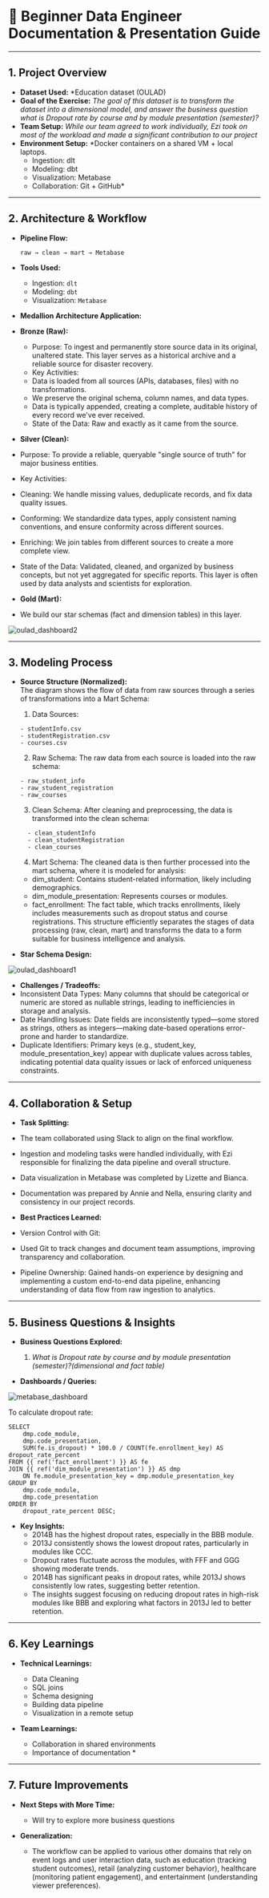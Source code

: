 # 📝 Beginner Data Engineer Documentation & Presentation Guide



---

## 1. Project Overview

- **Dataset Used:**
  *Education dataset (OULAD)
- **Goal of the Exercise:**
  *The goal of this dataset is to transform the dataset into a dimensional model, and answer the business question what is Dropout rate by course and by module presentation (semester)?*
- **Team Setup:**
  *While our team agreed to work individually, Ezi took on most of the workload and made a significant contribution to our project*
- **Environment Setup:**
  *Docker containers on a shared VM + local laptops.
  - Ingestion: dlt
  - Modeling: dbt
  - Visualization: Metabase
  - Collaboration: Git + GitHub*  

---

## 2. Architecture & Workflow

- **Pipeline Flow:**
  ```
  raw → clean → mart → Metabase
  ```
- **Tools Used:**
  - Ingestion: `dlt`
  - Modeling: `dbt`
  - Visualization: `Metabase`
- **Medallion Architecture Application:**

 - **Bronze (Raw):**
    - Purpose: To ingest and permanently store source data in its original, unaltered state. This layer serves as a historical archive and a reliable source for disaster recovery.
    - Key Activities:
    - Data is loaded from all sources (APIs, databases, files) with no transformations.
    - We preserve the original schema, column names, and data types.
    - Data is typically appended, creating a complete, auditable history of every record we've ever received.
    - State of the Data: Raw and exactly as it came from the source.
  - **Silver (Clean):**
  - Purpose: To provide a reliable, queryable "single source of truth" for major business entities.
  - Key Activities:
  - Cleaning: We handle missing values, deduplicate records, and fix data quality issues.
  - Conforming: We standardize data types, apply consistent naming conventions, and ensure conformity across different sources.
  - Enriching: We join tables from different sources to create a more complete view.
  - State of the Data: Validated, cleaned, and organized by business concepts, but not yet aggregated for specific reports. This layer is often used by data analysts and scientists for exploration.
  - **Gold (Mart):**
- We build our star schemas (fact and dimension tables) in this layer. 


![oulad_dashboard2](./oulad_dashboard2.png)

---

## 3. Modeling Process

- **Source Structure (Normalized):**  
 The diagram shows the flow of data from raw sources through a series of transformations into a Mart Schema:
  1. Data Sources:
    ```
	- studentInfo.csv
    - studentRegistration.csv
    - courses.csv
	```
  2. Raw Schema:
  The raw data from each source is loaded into the raw schema:
	```
    - raw_student_info
    - raw_student_registration
    - raw_courses
	```
	
  3. Clean Schema:
  After cleaning and preprocessing, the data is transformed into the clean schema:
  ```
    - clean_studentInfo
    - clean_studentRegistration
    - clean_courses
	```
	
  4. Mart Schema:
  The cleaned data is then further processed into the mart schema, where it is modeled for analysis:
    - dim_student: Contains student-related information, likely including demographics.
    - dim_module_presentation: Represents courses or modules.
    - fact_enrollment: The fact table, which tracks enrollments, likely includes measurements such as dropout status and course registrations.
  This structure efficiently separates the stages of data processing (raw, clean, mart) and transforms the data to a form suitable for business intelligence and analysis.

- **Star Schema Design:**  

![oulad_dashboard1](./oulad_dashboard1.png) 

- **Challenges / Tradeoffs:**  
- Inconsistent Data Types: Many columns that should be categorical or numeric are stored as nullable strings, leading to inefficiencies in storage and analysis.
- Date Handling Issues: Date fields are inconsistently typed—some stored as strings, others as integers—making date-based operations error-prone and harder to standardize.
- Duplicate Identifiers: Primary keys (e.g., student_key, module_presentation_key) appear with duplicate values across tables, indicating potential data quality issues or lack of enforced uniqueness constraints. 

---

## 4. Collaboration & Setup

- **Task Splitting:**
- The team collaborated using Slack to align on the final workflow.
- Ingestion and modeling tasks were handled individually, with Ezi responsible for finalizing the data pipeline and overall structure.
- Data visualization in Metabase was completed by Lizette and Bianca.
- Documentation was prepared by Annie and Nella, ensuring clarity and consistency in our project records.

- **Best Practices Learned:**
- Version Control with Git:
- Used Git to track changes and document team assumptions, improving transparency and collaboration.
- Pipeline Ownership:
 Gained hands-on experience by designing and implementing a custom end-to-end data pipeline, enhancing understanding of data flow from raw ingestion to analytics.

---

## 5. Business Questions & Insights

- **Business Questions Explored:**  
  1. *What is Dropout rate by course and by module presentation (semester)?(dimensional and fact table)*  
  
- **Dashboards / Queries:** 

![metabase_dashboard](./metabase_dashboard.png) 


  To calculate dropout rate:
```
SELECT
    dmp.code_module,
    dmp.code_presentation,
    SUM(fe.is_dropout) * 100.0 / COUNT(fe.enrollment_key) AS dropout_rate_percent
FROM {{ ref('fact_enrollment') }} AS fe
JOIN {{ ref('dim_module_presentation') }} AS dmp
    ON fe.module_presentation_key = dmp.module_presentation_key
GROUP BY
    dmp.code_module,
    dmp.code_presentation
ORDER BY
    dropout_rate_percent DESC; 
```  
   

- **Key Insights:**  
  - 2014B has the highest dropout rates, especially in the BBB module.
  - 2013J consistently shows the lowest dropout rates, particularly in modules like CCC.
  - Dropout rates fluctuate across the modules, with FFF and GGG showing moderate trends.
  - 2014B has significant peaks in dropout rates, while 2013J shows consistently low rates, suggesting better retention.
  - The insights suggest focusing on reducing dropout rates in high-risk modules like BBB and exploring what factors in 2013J led to better retention.  

---

## 6. Key Learnings

- **Technical Learnings:**
  - Data Cleaning
  - SQL joins
  - Schema designing
  - Building data pipeline
  - Visualization in a remote setup
  
- **Team Learnings:**
  - Collaboration in shared environments
  - Importance of documentation *  

---

## 7. Future Improvements

- **Next Steps with More Time:**  
	- Will try to explore more business questions

- **Generalization:**  
  - The workflow can be applied to various other domains that rely on event logs and user interaction data, such as education (tracking student outcomes), retail (analyzing customer behavior), healthcare (monitoring patient engagement), and entertainment (understanding viewer preferences).

